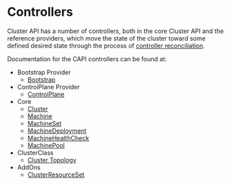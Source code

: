 # Controllers

Cluster API has a number of controllers, both in the core Cluster API and the reference providers, which move the state of the cluster toward some defined desired state through the process of [controller reconciliation].

Documentation for the CAPI controllers can be found at:
- Bootstrap Provider
  - [Bootstrap](./controllers/bootstrap.md)
- ControlPlane Provider
  - [ControlPlane](./controllers/control-plane.md)
- Core 
  - [Cluster](./controllers/cluster.md)
  - [Machine](./controllers/machine.md)
  - [MachineSet](./controllers/machine-set.md)
  - [MachineDeployment](./controllers/machine-deployment.md)
  - [MachineHealthCheck](./controllers/machine-health-check.md)
  - [MachinePool](./controllers/machine-pool.md)
- ClusterClass
  - [Cluster Topology](./controllers/cluster-topology.md)
- AddOns
   - [ClusterResourceSet](./controllers/cluster-resource-set.md)


<!-- links -->
[controller reconciliation]: ../providers/implementers-guide/controllers_and_reconciliation.md